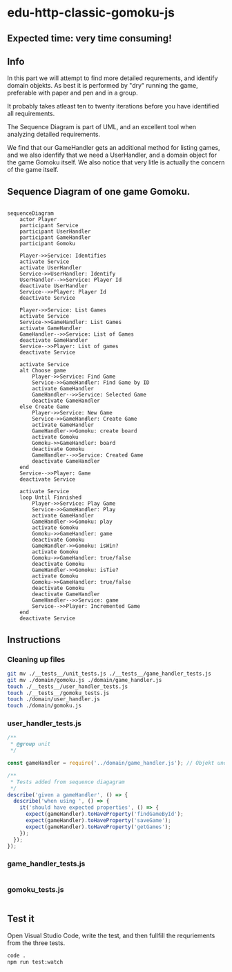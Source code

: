 # edu-http-classic-gomoku-js

## Expected time: very time consuming!

## Info

In this part we will attempt to find more detailed requrements, and identify domain objekts. As best it is performed by "dry" running the game, preferable with paper and pen and in a group. 

It probably takes atleast ten to twenty iterations before you have identified all requirements.

The Sequence Diagram is part of UML, and an excellent tool when analyzing detailed requirements.

We find that our GameHandler gets an additional method for listing games, and we also idenfify that we need a UserHandler, and a domain object for the game Gomoku itself. We also notice that very litle is actually the concern of the game itself.

## Sequence Diagram of one game Gomoku.

```mermaid

sequenceDiagram
    actor Player
    participant Service
    participant UserHandler
    participant GameHandler
    participant Gomoku

    Player->>Service: Identifies
    activate Service
    activate UserHandler
    Service->>UserHandler: Identify
    UserHandler-->>Service: Player Id
    deactivate UserHandler
    Service-->>Player: Player Id
    deactivate Service
    
    Player->>Service: List Games
    activate Service
    Service->>GameHandler: List Games
    activate GameHandler
    GameHandler-->>Service: List of Games
    deactivate GameHandler
    Service-->>Player: List of games
    deactivate Service
    
    activate Service
    alt Choose game
        Player->>Service: Find Game
        Service->>GameHandler: Find Game by ID
        activate GameHandler
        GameHandler-->>Service: Selected Game
        deactivate GameHandler
    else Create Game
        Player->>Service: New Game
        Service->>GameHandler: Create Game
        activate GameHandler
        GameHandler->>Gomoku: create board
        activate Gomoku
        Gomoku->>GameHandler: board
        deactivate Gomoku
        GameHandler-->>Service: Created Game
        deactivate GameHandler
    end
    Service-->>Player: Game
    deactivate Service
    
    activate Service
    loop Until Finnished
        Player->>Service: Play Game
        Service->>GameHandler: Play
        activate GameHandler
        GameHandler->>Gomoku: play
        activate Gomoku
        Gomoku->>GameHandler: game
        deactivate Gomoku
        GameHandler->>Gomoku: isWin?
        activate Gomoku
        Gomoku->>GameHandler: true/false
        deactivate Gomoku
        GameHandler->>Gomoku: isTie?
        activate Gomoku
        Gomoku->>GameHandler: true/false
        deactivate Gomoku
        deactivate GameHandler
        GameHandler-->>Service: game
        Service-->>Player: Incremented Game
    end
    deactivate Service
```

## Instructions

### Cleaning up files

```bash
git mv ./__tests__/unit_tests.js ./__tests__/game_handler_tests.js
git mv ./domain/gomoku.js ./domain/game_handler.js
touch ./__tests__/user_handler_tests.js
touch ./__tests__/gomoku_tests.js
touch ./domain/user_handler.js
touch ./domain/gomoku.js
```

### user_handler_tests.js

```js
/**
 * @group unit
 */

const gameHandler = require('../domain/game_handler.js'); // Objekt under test

/**
 * Tests added from sequence diagagram
 */
describe('given a gameHandler', () => {
  describe('when using ', () => {
    it('should have expected properties', () => {
      expect(gameHandler).toHaveProperty('findGameById');
      expect(gameHandler).toHaveProperty('saveGame');
      expect(gameHandler).toHaveProperty('getGames');
    });
  });
});
```
### game_handler_tests.js

```js
```
### gomoku_tests.js

```js
```

## Test it

Open Visual Studio Code, write the test, and then fullfill the requriements from the three tests.

```bash
code .
npm run test:watch
```
